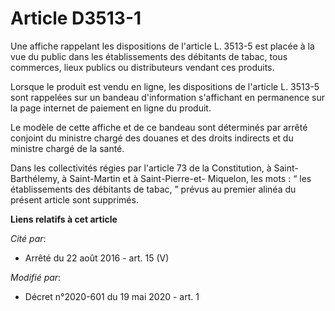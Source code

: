 # Article D3513-1

Une affiche rappelant les dispositions de l'article L. 3513-5 est placée à la vue du public dans les établissements des
débitants de tabac, tous commerces, lieux publics ou distributeurs vendant ces produits.

Lorsque le produit est vendu en ligne, les dispositions de l'article L. 3513-5 sont rappelées sur un bandeau d'information
s'affichant en permanence sur la page internet de paiement en ligne du produit.

Le modèle de cette affiche et de ce bandeau sont déterminés par arrêté conjoint du ministre chargé des douanes et des droits
indirects et du ministre chargé de la santé.

Dans les collectivités régies par l'article 73 de la Constitution, à Saint-Barthélemy, à Saint-Martin et à Saint-Pierre-et-
Miquelon, les mots : “ les établissements des débitants de tabac, ” prévus au premier alinéa du présent article sont
supprimés.

**Liens relatifs à cet article**

_Cité par_:

  - Arrêté du 22 août 2016 - art. 15 (V)

_Modifié par_:

  - Décret n°2020-601 du 19 mai 2020 - art. 1
